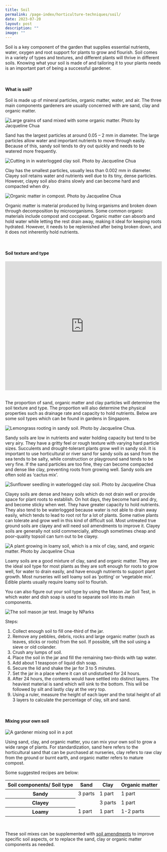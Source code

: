 ```yaml
---
title: Soil
permalink: /page-index/horticulture-techniques/soil/
date: 2023-07-20
layout: post
description: ""
image: ""
---
```

<section>
<p>Soil is a key component of the garden that supplies essential nutrients, water, oxygen and root support for plants to grow and flourish. Soil comes in a variety of types and textures, and different plants will thrive in different soils. Knowing what your soil is made of and tailoring it to your plants needs is an important part of being a successful gardener. </p>
</section>
<br>
<section>
<h4>What is soil?</h4>
<p>Soil is made up of mineral particles, organic matter, water, and air. The three main components gardeners are usually concerned with are sand, clay and organic matter.
</p>
	<img title="Large grains of sand mixed with some organic matter. Photo by Jacqueline Chua" src="/images/Horti%20techniques/Soil_SandySoil_Jacchua.jpg">
	<p>Sand has the largest particles at around 0.05 – 2 mm in diameter. The large particles allow water and important nutrients to move through easily. Because of this, sandy soil tends to dry out quickly and needs to be watered more frequently.</p>
	<img title="Cutting in in waterlogged clay soil. Photo by Jacqueline Chua" src="/images/Plant%20problems/transplantingshock_jacquelinechua.jpg">
<p>Clay has the smallest particles, usually less than 0.002 mm in diameter. Clayey soil retains water and nutrients well due to its tiny, dense particles. However, clayey soil also drains slowly and can become hard and compacted when dry.</p>
	<img title="Organic matter in compost. Photo by Jacqueline Chua" src="/images/Horti%20techniques/Compost_Jacchua.jpg">
<p>Organic matter is material produced by living organisms and broken down through decomposition by microorganisms. Some common organic materials include compost and cocopeat. Organic matter can absorb and hold water while letting the rest drain away, making it ideal for keeping roots hydrated. However, it needs to be replenished after being broken down, and it does not inherently hold nutrients. </p>
</section>
<br>
<section>
<h4>Soil texture and type</h4>
<iframe width="100%" height="415" src="https://www.youtube.com/embed/YvcBYqCuzwc" title="YouTube video player" frameborder="0" allow="accelerometer; autoplay; clipboard-write; encrypted-media; gyroscope; picture-in-picture; web-share" allowfullscreen=""></iframe>	<br>
	<br>
<p>The proportion of sand, organic matter and clay particles will determine the soil texture and type. The proportion will also determine the physical properties such as drainage rate and capacity to hold nutrients. Below are some soil types which can be found in gardens in Singapore.</p>
	<img title="Lemongrass rooting in sandy soil. Photo by Jacqueline Chua." src="/images/Horti%20techniques/SoilRooting_Jacchua.jpg">
<p>Sandy soils are low in nutrients and water holding capacity but tend to be very airy. They have a gritty feel or rough texture with varying hard particle sizes. Succulents and drought-tolerant plants grow well in sandy soil. It is important to use horticultural or river sand for sandy soils as sand from the sea tends to be salty, while construction or playground sand tends to be very fine. If the sand particles are too fine, they can become compacted and dense like clay, preventing roots from growing well. Sandy soils are often sold as ‘cactus mix’.</p>
	<img title="Sunflower seedling in waterlogged clay soil. Photo by Jacqueline Chua" src="/images/Plant%20problems/waterlogging_jacchua.jpg">
<p>Clayey soils are dense and heavy soils which do not drain well or provide space for plant roots to establish. On hot days, they become hard and dry, and become sticky when wet. They have greater capacity to hold nutrients. They also tend to be waterlogged because water is not able to drain away easily, which tends to lead to root rot for a lot of plants. Some native plants can tolerate and grow well in this kind of difficult soil. Most untreated true ground soils are clayey and will need soil amendments to improve it. Clayey soils are generally not sold commercially, although sometimes cheap and poor-quality topsoil can turn out to be clayey. </p>
	<img title="A plant growing in loamy soil, which is a mix of clay, sand, and organic matter. Photo by Jacqueline Chua" src="/images/Horti%20techniques/Soil_Jacchua%20(3).jpg">
<p>Loamy soils are a good mixture of clay, sand and organic matter. They are the ideal soil type for most plants as they are soft enough for roots to grow well, for water to drain easily, and have enough nutrients to support plant growth. Most nurseries will sell loamy soil as ‘potting’ or ‘vegetable mix’. Edible plants usually require loamy soil to flourish.</p>
<p>You can also figure out your soil type by using the Mason Jar Soil Test, in which water and dish soap is used to separate soil into its main components. </p>
<img title="The soil mason jar test. Image by NParks" src="/images/Horti%20techniques/soilmasonjartest_nparks.png">
<p>Steps:</p>
<ol>
<li>Collect enough soil to fill one-third of the jar.</li>
<li>Remove any pebbles, debris, rocks and large organic matter (such as leaves, sticks or roots) from the soil. If possible, sift the soil using a sieve or old colander.</li>
<li>Crush any lumps of soil.</li>
<li>Place the soil in the jar and fill the remaining two-thirds with tap water.</li>
<li>Add about 1 teaspoon of liquid dish soap.</li>
<li>Secure the lid and shake the jar for 3 to 5 minutes.</li>
<li>Set the jar in a place where it can sit undisturbed for 24 hours.</li>
<li>After 24 hours, the contents would have settled into distinct layers. The heaviest material is sand which will sink to the bottom. This will be followed by silt and lastly clay at the very top.</li>
<li>Using a ruler, measure the height of each layer and the total height of all 3 layers to calculate the percentage of clay, silt and sand.</li>
</ol>
</section>
<br>
<section>
<h4>Mixing your own soil</h4>
	<img title="A gardener mixing soil in a pot" src="/images/Horti%20techniques/Soil_Mixing_JacChua.jpg">
<p>Using sand, clay, and organic matter, you can mix your own soil to grow a wide range of plants. For standardization, sand here refers to the horticultural sand that can be purchased at nurseries, clay refers to raw clay from the ground or burnt earth, and organic matter refers to mature compost. </p>
<p>Some suggested recipes are below:</p>
<table>
	<thead>
		<tr>
			<th>Soil components/ Soil type</th>
			<th>Sand</th>
			<th>Clay</th>
                        <th>Organic matter</th>
		</tr>
	</thead>
	<tbody>
		<tr>
	  	<th>Sandy</th>
			 <td>3 parts</td>
			 <td>1 part</td>
			 <td>1 part</td>
		</tr>
		<tr>
			<th>Clayey</th>
			<td></td>
			<td>3 parts</td>
			<td>1 part</td>
		</tr>
		<tr>
			<th>Loamy</th>
			<td>1 part</td>
			<td>1 part</td>
			<td>1-2 parts</td>
		</tr>
	</tbody>
</table>
<br>
<p>These soil mixes can be supplemented with <a href="https://staging.dmhtu0pi4p9u7.amplifyapp.com/page-index/horticulture-techniques/soil-amendments/">soil amendments</a> to improve specific soil aspects, or to replace the sand, clay or organic matter components as needed.</p></section>